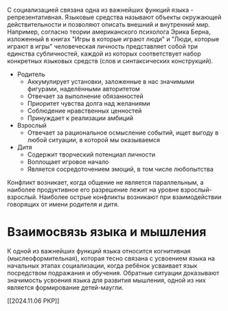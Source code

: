 С социализацией связана одна из важнейших функций языка - репрезентативная. Языковые средства называют объекты окружающей действительности и позволяют описать внешний и внутренний мир. Например, согласно теории американского психолога Эрика Берна, изложенный в книгах "Игры в которые играют люди" и "Люди, которые играют в игры" человеческая личность представляет собой три единства субличностей, каждой из которых соответствует набор конкретных языковых средств (слов и синтаксических конструкций). 

- Родитель
	- Аккумулирует установки, заложенные в нас значимыми фигурами, наделёнными авторитетом
	- Отвечает за выполнение обязанностей
	- Приоритет чувства долга над желаниями
	- Соблюдение нравственных ценностей
	- Принуждает к реализации амбиций
- Взрослый
	- Отвечает за рациональное осмысление событий, ищет выгоду в любой ситуации, в которой мы оказываемся
- Дитя
	- Содержит творческий потенциал личности
	- Воплощает игровое начало
	- Является сосредоточением эмоций, в том числе любопытства

Конфликт возникает, когда общение не является параллельным, а наиболее продуктивное его разрешение лежит на уровне взрослый-взрослый. Наиболее острые конфликты возникают при взаимодействии говорящих от имени родителя и дитя. 

# Взаимосвязь языка и мышления
К одной из важнейших функций языка относится когнитивная (мыслеоформительная), которая тесно связана с усвоением языка на начальных этапах социализации, когда ребёнок усваивает язык посредством подражания и обучения. 
Обратные ситуации доказывают значимость усвоения языка для развития мышления, одной из них является формирование детей-маугли.

[[2024.11.06 РКР]]